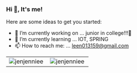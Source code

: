 ### Hi 👋, It's me!

<!-- **jenjenniee/jenjenniee** is a ✨ _special_ ✨ repository because its `README.md` (this file) appears on your GitHub profile.
 --> Here are some ideas to get you started:


- 🔭 I’m currently working on ...  junior in college!!!🏫
- 🌱 I’m currently learning ...   IOT, SPRING 
- 📫 How to reach me: ... leen013159@gmail.com


<!-- - 🔭 I’m currently working on ...  junior in college!!!
- 🌱 I’m currently learning ...   IOT, SPRING
- 👯 I’m looking to collaborate on ...
- 🤔 I’m looking for help with ...
- 💬 Ask me about ...
- 📫 How to reach me: ... leen013159@gmail.com
- 😄 Pronouns: ...
- ⚡ Fun fact: ...  -->

<table>
    <tr>
        <td valign="top" width="50%" style="border: none">
        <img align="left" src="https://github-readme-stats.vercel.app/api/top-langs?username=jenjenniee&show_icons=true&locale=en&layout=compact&theme=vue" alt="jenjenniee" />
        </td>
        <td valign="top" width="50%" style="border: none">
        <img align="center" src="https://github-readme-stats.vercel.app/api?username=jenjenniee&show_icons=true&locale=en&theme=vue" alt="jenjenniee" />
        </td>
    </tr>
</table>
